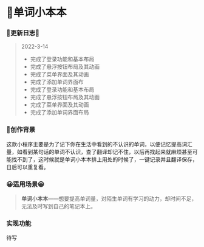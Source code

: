 # 📘单词小本本

### 💌更新日志💌

> 2022-3-14 
>
> - 完成了登录功能和基本布局
> - 完成了悬浮按钮布局及其动画
> - 完成了菜单界面及其动画
> - 完成了添加单词界面布
> - 完成了登录功能和基本布局
> - 完成了悬浮按钮布局及其动画
> - 完成了菜单界面及其动画
> - 完成了添加单词界面布局

### 📌创作背景

这款小程序主要是为了记下你在生活中看到的不认识的单词，以便记忆提高词汇量，如看到某句话的单词不认识，查了翻译却记不住，以后再找起来就麻烦甚至可能找不到了，这时候就是单词小本本排上用处的时候了，一键记录并且翻译保存，日后可以重复看。

### 😀适用场景😀

> **单词小本本**——想要提高单词量，对陌生单词有学习的动力，却时间不足，无法及时写到自己的笔记本上。

### 实现功能

待写
